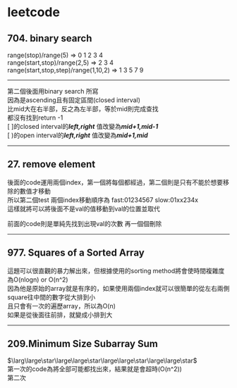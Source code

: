 # leetcode  
## 704. binary search  
range(stop)/range(5) => 0 1 2 3 4  
range(start,stop)/range(2,5) => 2 3 4  
range(start,stop,step)/range(1,10,2) => 1 3 5 7 9  

****

第二個後面用binary search 所寫  
因為是ascending且有固定區間(closed interval)  
比mid大在右半部，反之為左半部，等於mid則完成查找  
都沒有找到return -1  
[ ]的closed interval的***left,right*** 值改變為***mid+1,mid-1***  
[ )的open interval的***left,right*** 值改變為***mid+1,mid***  

---------------------------------------------------

## 27. remove element  
後面的code運用兩個index，第一個將每個都經過，第二個則是只有不能於想要移除的數值才移動  
所以第二個test 兩個index移動順序為 fast:01234567 slow:01xx234x  
這樣就將可以將後面不是val的值移動到val的位置並取代  
  
前面的code則是單純先找到出現val的次數 再一個個刪除  

***

## 977. Squares of a Sorted Array  
這題可以很直觀的暴力解出來，但根據使用的sorting method將會使時間複雜度為O(nlogn) or O(n^2)  
因為他是原始的array就是有序的，如果使用兩個index就可以很簡單的從左右兩側square往中間的數字從大排到小  
且只會有一次的遍歷array，所以為O(n)  
如果是從後面往前排，就變成小排到大  

***

## 209.Minimum Size Subarray Sum  
$\larg\large\star\large\large\star\large\large\star\large\large\star$  
第一次的code為將全部可能都找出來，結果就是會超時(O(n^2))  
第二次
